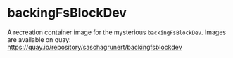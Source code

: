 # backingFsBlockDev

A recreation container image for the mysterious `backingFsBlockDev`. Images are
available on quay: https://quay.io/repository/saschagrunert/backingfsblockdev
